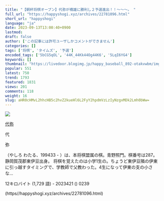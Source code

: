 ```yaml
---
title: "【朝杯将棋オープン】代弥が橋雄に勝利し２予選進出！！～～～。 "
full_url: "https://happyshogi.xyz/archives/22781096.html"
short_url: "happyshogi"
language: "ja"
date: 2023-09-13T13:00:40+0900
lastmod: 
draft: false
author: ['この記事には許可ユーザしかコメントができません']
categories: []
tags: ['将棋', 'タイムズ', '予選']
encoded_tags: ['5bCG5qOL', '44K_44Kk44Og44K6', '5LqI6YG4']
keywords: []
thumbnail: "https://livedoor.blogimg.jp/happy_baseball_892-otakvwbm/imgs/d/4/d45f94ce-s.jpg"
popular: 551
latest: 750
trend: 1793
featured: 1831
views: 201
comments: 118
weight: 16
slug: aHR0cHMvL2hhcHB5c2hvZ2kueHl6L2FyY2hpdmVzLzIyNzgxMDk2Lmh0bWw=
---
```


![](https://livedoor.blogimg.jp/happy_baseball_892-otakvwbm/imgs/d/4/d45f94ce-s.jpg)

<div><a target='_blank' href='https//ja.wikipedia.org/wiki/%E5%85%AB%E4%BB%A3%E5%BC%A5' title='代弥'><p>代弥</p></a> <p class='searchresult'><p>代</p> <p>弥</p>（やしろ わたる、199433 - ）は、本将棋盟属の棋。青野照門。棋番号は287。静岡賀茂郡東伊豆出身。 将棋を覚えたのは小学1生の。ちょうど東伊豆隣の伊東に引っ越すタイミングで、学教師で父教わった。4生になって伊東の支の小さな…</p> <p class='mw-search-result-data'>12キロバイト (1,729 語) - 2023421 () 0239</p></div>

(https//happyshogi.xyz/archives/22781096.html)
